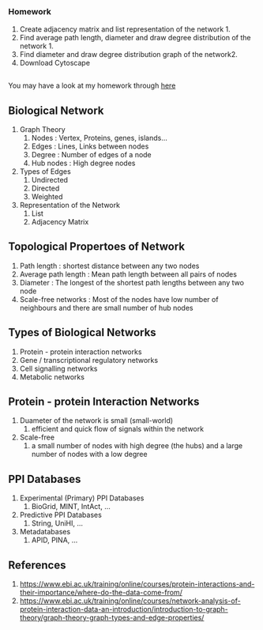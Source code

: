 ## 
### Homework
1. Create adjacency matrix and list representation of the network 1. 
1. Find average path length, diameter and draw degree distribution of the network 1. 
1. Find diameter and draw degree distribution graph of the network2. 
1. Download Cytoscape
##
You may have a look at my homework through [here](homework.md)

##

## Biological Network
1. Graph Theory
    1. Nodes : Vertex, Proteins, genes, islands...
    1. Edges : Lines, Links between nodes
    1. Degree : Number of edges of a node
    1. Hub nodes : High degree nodes
1. Types of Edges  
    1. Undirected
    1. Directed
    1. Weighted
1. Representation of the Network
    1. List
    1. Adjacency Matrix 

## Topological Propertoes of Network
1. Path length : shortest distance between any two nodes
1. Average path length : Mean path length between all pairs of nodes
1. Diameter :  The longest of the shortest path lengths between any two node
1. Scale-free networks : Most of the nodes have low number of neighbours and there are small number of hub nodes

## Types of Biological Networks
1. Protein - protein interaction networks
1. Gene / transcriptional regulatory networks
1. Cell signalling networks
1. Metabolic networks

## Protein - protein Interaction Networks
1. Duameter of the network is small (small-world)
    1. efficient and quick flow of signals within the network
1. Scale-free
    1. a small number of nodes with high degree (the hubs) and a large number of nodes with a low degree

## PPI Databases
1. Experimental (Primary) PPI Databases
    1. BioGrid, MINT, IntAct, ...
1. Predictive PPI Databases
    1. String, UniHI, ...
1. Metadatabases
    1. APID, PINA, ...




## References
1. https://www.ebi.ac.uk/training/online/courses/protein-interactions-and-their-importance/where-do-the-data-come-from/
1. https://www.ebi.ac.uk/training/online/courses/network-analysis-of-protein-interaction-data-an-introduction/introduction-to-graph-theory/graph-theory-graph-types-and-edge-properties/

